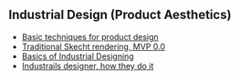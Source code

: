 ## Industrial Design (Product Aesthetics)
- [Basic techniques for product design](http://www.hongkiat.com/blog/basic-guidelines-to-product-sketching/)
- [Traditional Skecht rendering, MVP 0.0](http://www.designertechniques.com/tutorials/mikaellugnegardtraditionalrendering01-page1.htm)
- [Basics of Industrial Designing](http://www.cadius.org/industrial-design-basics-where-to-start/)
- [Industrails designer, how they do it](http://www.idsa.org/education/how-they-do-it)